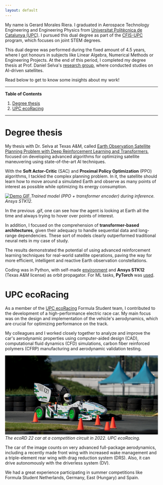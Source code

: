 ```yaml
---
layout: default
---
```


My name is Gerard Morales Riera. I graduated in Aerospace Technology Engineering and Engineering Physics from [Universitat Politècnica de Catalunya (UPC)](https://www.upc.edu/ca). I pursued this dual degree as part of the [CFIS-UPC](https://cfis.upc.edu/es/el-centro/que-es-el-cfis) program, which focuses on joint STEM degrees.

This dual degree was performed during the fixed amount of 4.5 years, where I got honours in subjects like Linear Algebra, Numerical Methods or Engineering Projects. At the end of this period, I completed my degree thesis at Prof. Daniel Selva's [research group](https://www.selva-research.com/), where conducted studies on AI-driven satellites.

Read below to get to know some insights about my work!

---

**Table of Contents**

1.  [Degree thesis](#degree-thesis)
2.  [UPC ecoRacing](#upc-ecoracing)

---

# Degree thesis

My thesis with Dr. Selva at Texas A&M, called [Earth Observation Satellite Planning Problem with Deep Reinforcement Learning and Transformers](/assets/files/Degree-Thesis-GerardMR.pdf), focused on developing advanced algorithms for optimizing satellite maneuvering using state-of-the-art AI techniques.

With the **Soft Actor-Critic** (SAC) and **Proximal Policy Optimization** (PPO) algorithms, I tackled the complex planning problem. In it, the satellite should learn how to move around a simulated Earth and observe as many points of interest as possible while optimizing its energy consumption.

<section class="default-image-section">
<a href="/assets/gifs/demo.gif">
  <img 
    src="/assets/gifs/demo.gif" 
    alt="Demo GIF" 
    class="default-image"
  >
</a>
<em>Trained model (PPO + transformer encoder) during inference. Ansys STK12.</em>
</section>

In the previous .gif, one can see how the agent is looking at Earth all the time and always trying to hover over points of interest.

In addition, I focused on the comprehension of **transformer-based architectures**, given their adequacy to handle sequential data and long-range dependencies. These sort of models clearly outperformed traditional neural nets in my case of study.

The results demonstrated the potential of using advanced reinforcement learning techniques for real-world satellite operations, paving the way for more efficient, intelligent and reactive Earth observation constellations.

Coding was in Python, with self-made [environment](https://github.com/GerardMR12/earth-gym.git) and **Ansys STK12** (Texas A&M license) as orbit propagator. For ML tasks, **PyTorch** was [used](https://github.com/GerardMR12/ppo-eos.git).

# UPC ecoRacing

As a member of the [UPC ecoRacing](https://www.ecoracing.es/) Formula Student team, I contributed to the development of a high-performance electric race car. My main focus was on the design and implementation of the vehicle's aerodynamics, which are crucial for optimizing performance on the track.

My colleagues and I worked closely together to analyze and improve the car's aerodynamic properties using computer-aided design (CAD), computational fluid dynamics (CFD) simulations, carbon fiber reinforced polymers (CFRP) manufacturing and aerodynamic validation testing.

<section class="default-image-section">
<a href="/assets/img/ecoRD_22.jpg">
  <img 
    src="/assets/img/ecoRD_22.jpg" 
    alt="Demo GIF" 
    class="default-image"
  >
</a>
<em>The ecoRD 22 car at a competition circuit in 2022. UPC ecoRacing.</em>
</section>

The car of the image counts on very advanced full-package aerodynamics, including a recently made front wing with increased wake management and a triple-element rear wing with drag reduction system (DRS). Also, it can drive autonomously with the driverless system (DV).

We had a great experience participating in summer competitions like Formula Student Netherlands, Germany, East (Hungary) and Spain.
